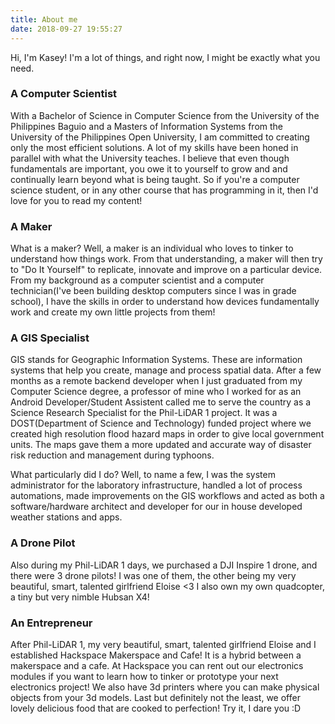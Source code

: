 ```yaml
---
title: About me
date: 2018-09-27 19:55:27
---
```


Hi, I'm Kasey! I'm a lot of things, and right now, I might be exactly what you need.

### A Computer Scientist
With a Bachelor of Science in Computer Science from the University of the Philippines Baguio and a Masters of Information Systems from the University of the Philippines Open University, I am committed to creating only the most efficient solutions. A lot of my skills have been honed in parallel with what the University teaches. I believe that even though fundamentals are important, you owe it to yourself to grow and and continually learn beyond what is being taught. So if you're a computer science student, or in any other course that has programming in it, then I'd love for you to read my content!

### A Maker
What is a maker? Well, a maker is an individual who loves to tinker to understand how things work. From that understanding, a maker will then try to "Do It Yourself" to replicate, innovate and improve on a particular device. From my background as a computer scientist and a computer technician(I've been building desktop computers since I was in grade school), I have the skills in order to understand how devices fundamentally work and create my own little projects from them!

### A GIS Specialist
GIS stands for Geographic Information Systems. These are information systems that help you create, manage and process spatial data. After a few months as a remote backend developer when I just graduated from my Computer Science degree, a professor of mine who I worked for as an Android Developer/Student Assistent called me to serve the country as a Science Research Specialist for the Phil-LiDAR 1 project. It was a DOST(Department of Science and Technology) funded project where we created high resolution flood hazard maps in order to give local government units. The maps gave them a more updated and accurate way of disaster risk reduction and management during typhoons. 

What particularly did I do? Well, to name a few, I was the system administrator for the laboratory infrastructure, handled a lot of process automations, made improvements on the GIS workflows and acted as both a software/hardware architect and  developer for our in house developed weather stations and apps.

### A Drone Pilot
Also during my Phil-LiDAR 1 days, we purchased a DJI Inspire 1 drone, and there were 3 drone pilots! I was one of them, the other being my very beautiful, smart, talented girlfriend Eloise <3 I also own my own quadcopter, a tiny but very nimble Hubsan X4!

### An Entrepreneur
After Phil-LiDAR 1, my very beautiful, smart, talented girlfriend Eloise and I established Hackspace Makerspace and Cafe! It is a hybrid between a makerspace and a cafe. At Hackspace you can rent out our electronics modules if you want to learn how to tinker or prototype your next electronics project! We also have 3d printers where you can make physical objects from your 3d models. Last but definitely not the least, we offer lovely delicious food that are cooked to perfection! Try it, I dare you :D 
